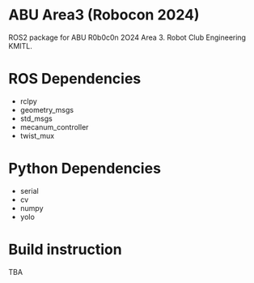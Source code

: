 # ABU Area3 (Robocon 2024)

ROS2 package for ABU R0b0c0n 2O24 Area 3. Robot Club Engineering KMITL.

# ROS Dependencies

- rclpy
- geometry_msgs
- std_msgs
- mecanum_controller
- twist_mux

# Python Dependencies
- serial
- cv
- numpy
- yolo

# Build instruction
 
TBA


